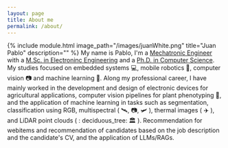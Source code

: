 ```yaml
---
layout: page
title: About me
permalink: /about/
---
```


{% include module.html image_path="/images/juanWhite.png" title="Juan Pablo" description="" %}
My name is Pablo, I'm a [Mechatronic Engineer](https://www.unipiloto.edu.co/programas/pregrado/ingenieria-mecatronica/) with a [M.Sc. in Electroninc Engineering](http://www.javerianacali.edu.co/) and a [Ph.D. in Computer Science](https://edi2s.umontpellier.fr/). My studies focused on embedded systems 💻, mobile robotics 🚁, computer vision 📷 and machine learning 🤖. Along my professional career, I have mainly worked in the development and design of electronic devices for agricultural applications, computer vision pipelines for plant phenotyping 🍃, and the application of machine learning in tasks such as segmentation, classification using RGB, multispectral ( 🛰️, 📷, 🛩️ ), thermal images ( ✈️ ), and LiDAR point clouds ( : deciduous_tree: 🏛️ ). Recommendation for webitems and recommendation of candidates based on the job description and the candidate's CV, and the application of LLMs/RAGs.